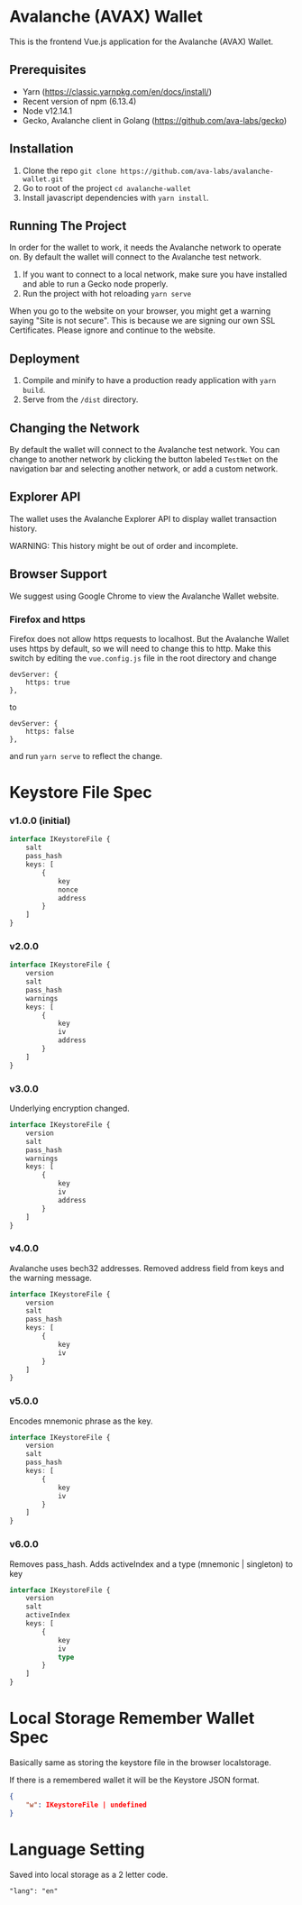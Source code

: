 # Avalanche (AVAX) Wallet

This is the frontend Vue.js application for the Avalanche (AVAX) Wallet.

## Prerequisites

-   Yarn (https://classic.yarnpkg.com/en/docs/install/)
-   Recent version of npm (6.13.4)
-   Node v12.14.1
-   Gecko, Avalanche client in Golang (https://github.com/ava-labs/gecko)

## Installation

1. Clone the repo `git clone https://github.com/ava-labs/avalanche-wallet.git`
2. Go to root of the project `cd avalanche-wallet`
3. Install javascript dependencies with `yarn install`.

## Running The Project

In order for the wallet to work, it needs the Avalanche network to operate on. By default the wallet will connect to the Avalanche test network.

1. If you want to connect to a local network, make sure you have installed and able to run a Gecko node properly.
2. Run the project with hot reloading `yarn serve`

When you go to the website on your browser, you might get a warning saying
"Site is not secure". This is because we are signing our own SSL Certificates. Please ignore and continue to the website.

## Deployment

1.  Compile and minify to have a production ready application with `yarn build`.
2.  Serve from the `/dist` directory.

## Changing the Network

By default the wallet will connect to the Avalanche test network. You can change to another network by clicking the button labeled `TestNet` on the navigation bar and selecting another network, or add a custom network.

## Explorer API

The wallet uses the Avalanche Explorer API to display wallet transaction history.

WARNING: This history might be out of order and incomplete.

## Browser Support

We suggest using Google Chrome to view the Avalanche Wallet website.

### Firefox and https

Firefox does not allow https requests to localhost. But the Avalanche Wallet uses https by default, so we will need to change this to http. Make this switch by editing the `vue.config.js` file in the root directory and change

```
devServer: {
    https: true
},
```

to

```
devServer: {
    https: false
},
```

and run `yarn serve` to reflect the change.

# Keystore File Spec

### v1.0.0 (initial)

```typescript
interface IKeystoreFile {
    salt
    pass_hash
    keys: [
        {
            key
            nonce
            address
        }
    ]
}
```

### v2.0.0

```typescript
interface IKeystoreFile {
    version
    salt
    pass_hash
    warnings
    keys: [
        {
            key
            iv
            address
        }
    ]
}
```

### v3.0.0

Underlying encryption changed.

```typescript
interface IKeystoreFile {
    version
    salt
    pass_hash
    warnings
    keys: [
        {
            key
            iv
            address
        }
    ]
}
```

### v4.0.0

Avalanche uses bech32 addresses. Removed address field from keys and the warning message.

```typescript
interface IKeystoreFile {
    version
    salt
    pass_hash
    keys: [
        {
            key
            iv
        }
    ]
}
```

### v5.0.0

Encodes mnemonic phrase as the key.

```typescript
interface IKeystoreFile {
    version
    salt
    pass_hash
    keys: [
        {
            key
            iv
        }
    ]
}
```

### v6.0.0

Removes pass_hash. Adds activeIndex and a type (mnemonic | singleton) to key

```typescript
interface IKeystoreFile {
    version
    salt
    activeIndex
    keys: [
        {
            key
            iv
            type
        }
    ]
}
```

# Local Storage Remember Wallet Spec

Basically same as storing the keystore file in the browser localstorage.

If there is a remembered wallet it will be the Keystore JSON format.

```json
{
    "w": IKeystoreFile | undefined
}
```

# Language Setting

Saved into local storage as a 2 letter code.

```
"lang": "en"
```
